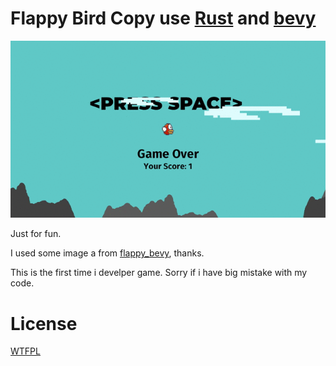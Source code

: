 # Flappy Bird Copy use  [Rust](https://www.rust-lang.org/) and [bevy](https://github.com/bevyengine/bevy) 



![](record.gif)

Just for fun.

I used some image a from [flappy_bevy](https://github.com/TanTanDev/flappy_bevy), thanks.

This is the first time i develper game. Sorry if i have big mistake with my code.   
# License
[WTFPL](https://en.wikipedia.org/wiki/WTFPL)
